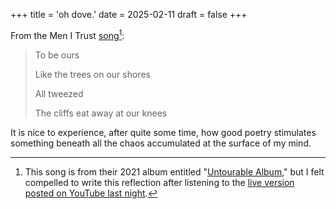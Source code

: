+++
title = 'oh dove.'
date = 2025-02-11
draft = false
+++

From the Men I Trust [song](https://youtu.be/rwSp40TBOS8?si=r8qBPsujEwRD61i0)[^1]:

> To be ours
>
> Like the trees on our shores
>
> All tweezed
>
> The cliffs eat away at our knees

It is nice to experience, after quite some time, how good poetry stimulates something beneath all the chaos accumulated at the surface of my mind.


[^1]: This song is from their 2021 album entitled "[Untourable Album](https://menitrust.bandcamp.com/album/untourable-album)," but I felt compelled to write this reflection after listening to the [live version posted on YouTube last night](https://youtu.be/rwSp40TBOS8?si=r8qBPsujEwRD61i0).
